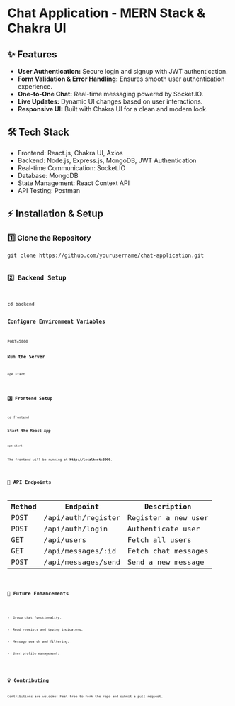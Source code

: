 # Chat Application - MERN Stack & Chakra UI
<h2>✨ Features</h2>
<ul>
    <li><strong>User Authentication:</strong> Secure login and signup with JWT authentication.</li>
    <li><strong>Form Validation & Error Handling:</strong> Ensures smooth user authentication experience.</li>
    <li><strong>One-to-One Chat:</strong> Real-time messaging powered by Socket.IO.</li>
    <li><strong>Live Updates:</strong> Dynamic UI changes based on user interactions.</li>
    <li><strong>Responsive UI:</strong> Built with Chakra UI for a clean and modern look.</li>
</ul>

<h2>🛠️ Tech Stack</h2>
<ul>
    <li>Frontend: React.js, Chakra UI, Axios</li>
    <li>Backend: Node.js, Express.js, MongoDB, JWT Authentication</li>
    <li>Real-time Communication: Socket.IO</li>
    <li>Database: MongoDB</li>
    <li>State Management: React Context API</li>
    <li>API Testing: Postman</li>
</ul>

<h2>⚡ Installation & Setup</h2>
<h3>1️⃣ Clone the Repository</h3>
<pre><code>git clone https://github.com/yourusername/chat-application.git

<h3>2️⃣ Backend Setup</h3>
<pre><code>cd backend

<h3>Configure Environment Variables</h3>
<pre><code>PORT=5000

<h3>Run the Server</h3>
<pre><code>npm start</code></pre>

<h3>3️⃣ Frontend Setup</h3>
<pre><code>cd frontend

<h3>Start the React App</h3>
<pre><code>npm start</code></pre>
<p>The frontend will be running at <strong>http://localhost:3000</strong>.</p>

<h2>🔗 API Endpoints</h2>
<table>
    <tr>
        <th>Method</th>
        <th>Endpoint</th>
        <th>Description</th>
    </tr>
    <tr>
        <td>POST</td>
        <td>/api/auth/register</td>
        <td>Register a new user</td>
    </tr>
    <tr>
        <td>POST</td>
        <td>/api/auth/login</td>
        <td>Authenticate user</td>
    </tr>
    <tr>
        <td>GET</td>
        <td>/api/users</td>
        <td>Fetch all users</td>
    </tr>
    <tr>
        <td>GET</td>
        <td>/api/messages/:id</td>
        <td>Fetch chat messages</td>
    </tr>
    <tr>
        <td>POST</td>
        <td>/api/messages/send</td>
        <td>Send a new message</td>
    </tr>
</table>

<h2>🚀 Future Enhancements</h2>
<ul>
    <li>Group chat functionality.</li>
    <li>Read receipts and typing indicators.</li>
    <li>Message search and filtering.</li>
    <li>User profile management.</li>
</ul>

<h2>💡 Contributing</h2>
<p>Contributions are welcome! Feel free to fork the repo and submit a pull request.</p>

